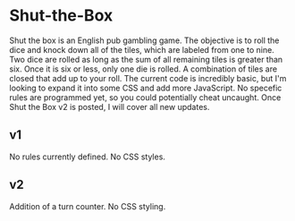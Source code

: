 # Shut-the-Box
Shut the box is an English pub gambling game. The objective is to roll the dice and knock down all of the tiles, which are labeled from one to nine. 
Two dice are rolled as long as the sum of all remaining tiles is greater than six. Once it is six or less, only one die is rolled. A combination of tiles are closed that add up to your roll. 
The current code is incredibly basic, but I'm looking to expand it into some CSS and add more JavaScript. No specefic rules are programmed yet, so you could potentially cheat uncaught. Once Shut the Box v2 is posted, I will cover all new updates. 
## v1
No rules currently defined. 
No CSS styles. 
## v2
Addition of a turn counter.
No CSS styling.
